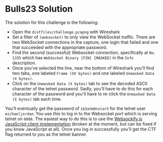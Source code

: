 # Bulls23 Solution

The solution for this challenge is the following:

* Open the `distfiles/challenge.pcapng` with Wireshark
* Set a filter of `(websocket)` to only view the WebSocket traffic. There are two WebSocket connections in the capture, one login that failed and one that succeeded with the appropriate password.
* Find the second (successful) Websocket connection, specifically at `No. 1335` which has `WebSocket Binary [FIN] [MASKED]` in the `Info` description.
* Once you've selected the line, near the bottom of Wireshark you'll find two tabs, one labeled `Frame (XX bytes)` and one labeled `Unmasked Data (X bytes)`.
* Click on the `Unmasked Data (X bytes)` tab to see the decoded ASCII character of the telnet password. Sadly, you'll have to do this for each character of the password and you'll have to re-click the `Unmasked Data (X bytes)` tab each time.

You'll eventually get the password of `ib3atm0nstar5` for the telnet user `michaeljordan`. You use this to log in to the Websocket port which is serving telnet on `8888`. The easiest way to do this is to use the [Websockify.js JavaScript client implementation](https://github.com/novnc/websockify-js/blob/master/wstelnet.html) (broken at the moment, but can be fixed if you know JavaScript at all). Once you log in successfully you'll get the CTF flag returned to you as the telnet banner.